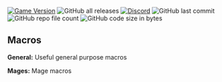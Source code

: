[![Game Version](https://img.shields.io/badge/wow-2.5.2-blue.svg)](https://github.com/Pumpers-Inc)
![GitHub all releases](https://img.shields.io/github/downloads/Pumpers-Inc/Macros/total?style=shi)
[![Discord](https://img.shields.io/discord/815419317725691924)](https://discord.gg/D6UyD46n2f)
![GitHub last commit](https://img.shields.io/github/last-commit/Pumpers-Inc/Macros)
![GitHub repo file count](https://img.shields.io/github/directory-file-count/Pumpers-Inc/Macros)
![GitHub code size in bytes](https://img.shields.io/github/languages/code-size/Pumpers-Inc/Macros)
## Macros

**General:**  Useful general purpose macros

**Mages:** Mage  macros
